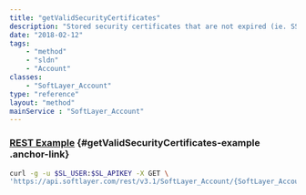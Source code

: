 ```yaml
---
title: "getValidSecurityCertificates"
description: "Stored security certificates that are not expired (ie. SSL)"
date: "2018-02-12"
tags:
    - "method"
    - "sldn"
    - "Account"
classes:
    - "SoftLayer_Account"
type: "reference"
layout: "method"
mainService : "SoftLayer_Account"
---
```


### [REST Example](#getValidSecurityCertificates-example) <a href="/article/rest/"><i class="fas fa-question"></i></a> {#getValidSecurityCertificates-example .anchor-link} 
```bash
curl -g -u $SL_USER:$SL_APIKEY -X GET \
'https://api.softlayer.com/rest/v3.1/SoftLayer_Account/{SoftLayer_AccountID}/getValidSecurityCertificates'
```

